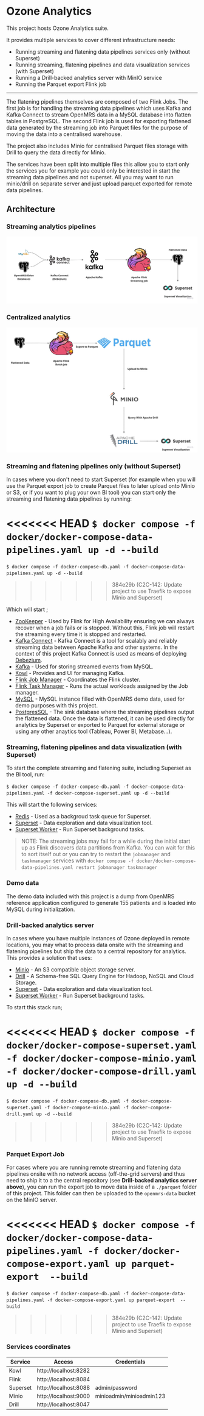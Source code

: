 # Ozone Analytics
This project hosts Ozone Analytics suite.

It provides multiple services to cover different infrastructure needs:

- Running streaming and flatening data pipelines services only (without Superset)
- Running streaming, flatening pipelines and data visualization services (with Superset)
- Running a Drill-backed analytics server with MinIO service
- Running the Parquet export Flink job

---
The flatening pipelines themselves are composed of two Flink Jobs.
The first job is for handling the streaming data pipelines which uses Kafka and Kafka Connect to stream OpenMRS data in a MySQL database into flatten tables in PostgreSQL.
The second Flink job is used for exporting flattened data generated by the streaming job into Parquet files for the purpose of moving the data into a centralised warehouse.

The project also includes Minio for centralised Parquet files storage with Drill to query the data directly for Minio.

The services have been split into multiple files this allow you to start only the services you for example you could only be interested in start the streaming data pipelines and not superset. All you may want to run  minio/drill on separate server and just upload  parquet exported for remote data pipelines.

## Architecture

### Streaming analytics pipelines

![Streaming](readme/Streaming.jpg)

### Centralized analytics
![Centralized](readme/Centralized.jpg)


### Streaming and flatening pipelines only (without Superset)
In cases where you don't need to start Superset (for example when you will use the Parquet export  job to create Parquet files to later upload onto Minio or S3, or if you want to plug your own BI tool) you can start only the streaming and flatening data pipelines by running:

<<<<<<< HEAD
`$ docker compose -f docker/docker-compose-data-pipelines.yaml up -d --build`
=======
`$ docker compose -f docker-compose-db.yaml -f docker-compose-data-pipelines.yaml up -d --build`
>>>>>>> 384e29b (C2C-142: Update project to use Traefik to expose Minio and Superset)

Which will start ;

* [ZooKeeper](https://zookeeper.apache.org/ "ZooKeeper") - Used by Flink for High Availability ensuring we can always recover when a job fails or is stopped. Without this, Flink job will restart the streaming every time it is stopped and restarted.
* [Kafka Connect](https://docs.confluent.io/platform/current/connect/ "Kafka Connect")  - Kafka Connect is a tool for scalably and reliably streaming data between Apache Kafka and other systems. In the context of this project Kafka Connect is used as means of deploying [Debezium](https://debezium.io/documentation/reference/stable/architecture.html "Debezium").
* [Kafka](https://kafka.apache.org/ "Kafka") - Used for storing streamed events from MySQL.
* [Kowl](https://github.com/redpanda-data/kowl "Kowl") - Provides and UI for managing Kafka.
* [Flink Job Manager](https://nightlies.apache.org/flink/flink-docs-master/docs/internals/job_scheduling/ "Flink Job Manager") - Coordinates the Flink cluster.
* [Flink Task Manager](https://nightlies.apache.org/flink/flink-docs-master/docs/internals/task_lifecycle/ "Flink Task Manager") - Runs the actual workloads assigned by the Job manager.
* [MySQL](https://www.mysql.com/ "MySQL") - MySQL instance filled with OpenMRS demo data, used for demo purposes with this project.
* [PostgresSQL](https://www.postgresql.org/ "PostgresSQL") - The sink database where the streaming pipelines output the flattened data. Once the data is flattened, it can be used directly for analytics by Superset or exported to Parquet for external storage or using any other anaytics tool (Tableau, Power BI, Metabase...).

###  Streaming, flatening pipelines and data visualization (with Superset)
To start the complete streaming and flatening suite, including Superset as the BI tool, run:

`$ docker compose -f docker-compose-db.yaml -f docker-compose-data-pipelines.yaml -f docker-compose-superset.yaml up -d --build`

This will start the following services:

* [Redis](https://redis.io/ "Redis") - Used as a backgroud task queue for Superset.
* [Superset](https://superset.apache.org/ "Superset") - Data exploration and data visualization tool.
* [Superset Worker](https://superset.apache.org/docs/intro "Superset Worker") - Run Superset background tasks.


> NOTE: The streaming jobs may fail for a while during the initial start up as Flink discovers data partitions from Kafka. You can wait for this to sort itself out or you can try to restart the `jobmanager` and `taskmanager` services with `docker compose -f docker/docker-compose-data-pipelines.yaml restart jobmanager taskmanager`

### Demo data

The demo data included with this project is a dump from OpenMRS reference application configured to generate 155 patients and is loaded into MySQL during initialization.

### Drill-backed analytics server

In cases where you have multiple instances of Ozone deployed in remote locations, you may what to process data onsite with the streaming and flatening pipelines but ship the data to a central repository for analytics. This provides a solution that uses:
* [Minio](https://min.io/ "Minio") - An S3 compatible object storage server.
* [Drill](https://drill.apache.org/ "Drill") - A Schema-free SQL Query Engine for Hadoop, NoSQL and Cloud Storage.
* [Superset](https://superset.apache.org/ "Superset") - Data exploration and data visualization tool.
* [Superset Worker](https://superset.apache.org/docs/intro "Superset Worker") - Run Superset background tasks.

To start this stack run;

<<<<<<< HEAD
`$ docker compose -f docker/docker-compose-superset.yaml -f docker/docker-compose-minio.yaml -f docker/docker-compose-drill.yaml up -d --build`
=======
`$ docker compose -f docker-compose-db.yaml -f docker-compose-superset.yaml -f docker-compose-minio.yaml -f docker-compose-drill.yaml up -d --build`
>>>>>>> 384e29b (C2C-142: Update project to use Traefik to expose Minio and Superset)

### Parquet Export Job
For cases where you are running remote streaming and flatening data pipelines onsite with no network access (off-the-grid servers) and thus need to ship it to a the central repository (see **Drill-backed analytics server above**), you can run the export job to move data inside of a `./parquet`  folder of this project. This folder can then be uploaded  to the `openmrs-data` bucket on the MinIO server.

<<<<<<< HEAD
`$ docker compose -f docker/docker-compose-data-pipelines.yaml -f docker/docker-compose-export.yaml up parquet-export  --build`
=======
`$ docker compose -f docker-compose-db.yaml -f docker-compose-data-pipelines.yaml -f docker-compose-export.yaml up parquet-export  --build`
>>>>>>> 384e29b (C2C-142: Update project to use Traefik to expose Minio and Superset)

### Services coordinates
| Service  |   Access| Credentials|
| ------------ | ------------ |------------ |
| Kowl  |  http://localhost:8282 | |
| Flink  |  http://localhost:8084 | |
| Superset  | http://localhost:8088  | admin/password|
| Minio   | http://localhost:9000   |minioadmin/minioadmin123|
| Drill  |  http://localhost:8047 | |
